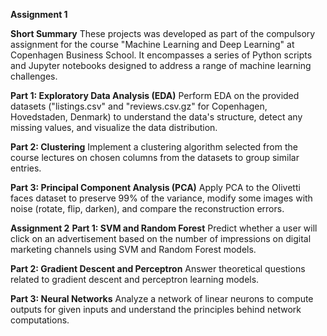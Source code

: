 **Assignment 1**

**Short Summary**
These projects was developed as part of the compulsory assignment for the course "Machine Learning and Deep Learning" at Copenhagen Business School.
It encompasses a series of Python scripts and Jupyter notebooks designed to address a range of machine learning challenges.

**Part 1: Exploratory Data Analysis (EDA)**
Perform EDA on the provided datasets ("listings.csv" and "reviews.csv.gz" for Copenhagen, Hovedstaden, Denmark) to understand the data's structure, detect any missing values, and visualize the data distribution.

**Part 2: Clustering**
Implement a clustering algorithm selected from the course lectures on chosen columns from the datasets to group similar entries.

**Part 3: Principal Component Analysis (PCA)**
Apply PCA to the Olivetti faces dataset to preserve 99% of the variance, modify some images with noise (rotate, flip, darken), and compare the reconstruction errors.


**Assignment 2**
**Part 1: SVM and Random Forest**
Predict whether a user will click on an advertisement based on the number of impressions on digital marketing channels using SVM and Random Forest models.

**Part 2: Gradient Descent and Perceptron**
Answer theoretical questions related to gradient descent and perceptron learning models.

**Part 3: Neural Networks**
Analyze a network of linear neurons to compute outputs for given inputs and understand the principles behind network computations.
